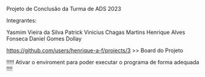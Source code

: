 Projeto de Conclusão da Turma de ADS 2023


Integrantes: 

Yasmim Vieira da Silva
Patrick Vinicius Chagas Martins 
Henrique Alves Fonseca 
Daniel Gomes Dollay

https://github.com/users/henrique-a-f/projects/3 >> Board do Projeto


!!!!! Ativar o enviroment para poder executar o programa de forma adequada !!!!
